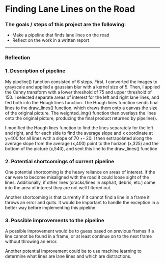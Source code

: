 # **Finding Lane Lines on the Road**

### The goals / steps of this project are the following:
* Make a pipeline that finds lane lines on the road
* Reflect on the work in a written report


[//]: # (Image References)

[image1]: ./examples/grayscale.jpg "Grayscale"

---

### Reflection

### 1. Description of pipeline

My pipeline() function consisted of 6 steps. First, I converted the images to grayscale and applied a gaussian blur with a kernel size of 5. Then, I applied the Canny transform with a lower threshold of 75 and upper threshold of 150. I selected separate areas of interest for the left and right lane lines, and fed both into the Hough lines function. The Hough lines function sends final lines to the draw_lines() function, which draws them onto a canvas the size of the original picture. The weighted_img() function then overlays the lines onto the original picture, producing the final product returned by pipeline().

I modified the Hough lines function to find the lines separately for the left and right, and for each side to find the average slope and x coordinate at y=400 for all lines with a slope of 70 +- 20. I then extrapolated along the average slope from the average (x,400) point to the horizon (x,325) and the bottom of the picture (x,540), and sent this line to the draw_lines() function.



### 2. Potential shortcomings of current pipeline


One potential shortcoming is the heavy reliance on areas of interest. If the car were to become misaligned with the road it could loose sight of the lines. Additionally, if other lines (cracks/lines in asphalt, debris, etc.) come into the area of interest they are not well filtered out.

Another shortcoming is that currently if it cannot find a line in a frame it throws an error and quits. It would be important to handle the exception in a better way before implementing this pipeline.


### 3. Possible improvements to the pipeline

A possible improvement would be to guess based on previous frames if a line cannot be found in a frame, or at least continue on to the next frame without throwing an error.

Another potential improvement could be to use machine learning to determine what lines are lane lines and which are distractions. 
